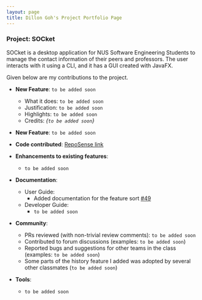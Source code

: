 ```yaml
---
layout: page
title: Dillon Goh's Project Portfolio Page
---
```


### Project: SOCket

SOCket is a desktop application for NUS Software Engineering Students to manage the contact information of their peers and professors. The user interacts with it using a CLI, and it has a GUI created with JavaFX.

Given below are my contributions to the project.

* **New Feature**: `to be added soon`
    * What it does: `to be added soon`
    * Justification: `to be added soon`
    * Highlights: `to be added soon`
    * Credits: *{`to be added soon`}*

* **New Feature**: `to be added soon`

* **Code contributed**: [RepoSense link](https://nus-cs2103-ay2223s2.github.io/tp-dashboard/?search=dillongoh&breakdown=true)

* **Enhancements to existing features**:
    * `to be added soon`

* **Documentation**:
    * User Guide:
        * Added documentation for the feature sort [\#49](https://github.com/AY2223S2-CS2103T-T12-4/tp/pull/49)
    * Developer Guide:
        * `to be added soon`

* **Community**:
    * PRs reviewed (with non-trivial review comments): `to be added soon`
    * Contributed to forum discussions (examples: `to be added soon`)
    * Reported bugs and suggestions for other teams in the class (examples: `to be added soon`)
    * Some parts of the history feature I added was adopted by several other classmates (`to be added soon`)

* **Tools**:
    * `to be added soon`